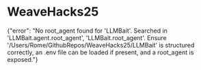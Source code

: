 # WeaveHacks25


{"error": "No root_agent found for 'LLMBait'. Searched in 'LLMBait.agent.root_agent', 'LLMBait.root_agent'. Ensure '/Users/Rome/GithubRepos/WeaveHacks25/LLMBait' is structured correctly, an .env file can be loaded if present, and a root_agent is exposed."}